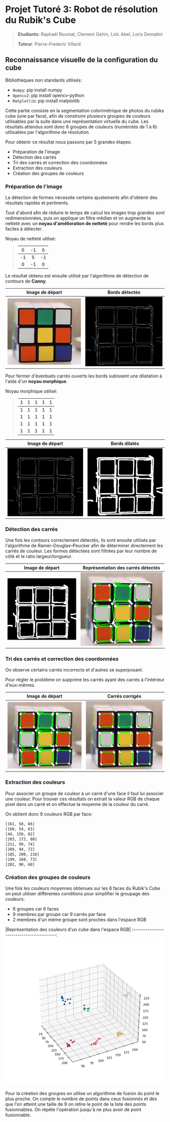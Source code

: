 # Projet Tutoré 3: Robot de résolution du Rubik's Cube

>**Etudiants**: Raphaël Roumat, Clement Gehin, Loïc Abel, Loris Dematini
>
>**Tuteur**: Pierre-Frederic Villard

## Reconnaissance visuelle de la configuration du cube

Bibliothèques non standards utilisés:
- `Numpy`: pip install numpy
- `Opencv2`: pip install opencv-python
- `Matplotlib`: pip install matplotlib

Cette partie consiste en la segmentation colorimétrique de photos du rubiks cube (une par face), afin de construire plusieurs groupes de couleurs utilisables par la suite dans une représentation virtuelle du cube.
Les résultats attendus sont donc 6 groupes de couleurs (numérotés de 1 à 6) utilisables par l'algorithme de résolution.

Pour obtenir ce résultat nous passons par 5 grandes étapes:
- Préparation de l'image
- Détection des carrés
- Tri des carrés et correction des coordonnées
- Extraction des couleurs
- Création des groupes de couleurs

### Préparation de l'image

La détection de formes nécessite certains ajustements afin d'obtenir des résultats rapides et pertinents.

Tout d'abord afin de réduire le temps de calcul les images trop grandes sont redimensionnées, puis on applique un filtre médian et on augmente la netteté avec un **noyau d'amélioration de netteté** pour rendre les bords plus faciles à détecter.

Noyau de netteté utilisé:
>
>|0|-1|0|
>:---:|:---:|:---:
>**-1**|**5**|**-1**
>**0**|**-1**|**0**

Le résultat obtenu est ensuite utilisé par l'algorithme de détection de contours de **Canny**.

Image de départ           |  Bords détectés
:-------------------------:|:-------------------------:
![Image de départ](md_images/sharpen.PNG)  |  ![Bords détectés](md_images/edges.PNG)

 Pour fermer d'éventuels carrés ouverts les bords subissent une dilatation à l'aide d'un **noyau morphique**.

 Noyau morphique utilisé:
>
>|1|1|1|1|1|
>:---:|:---:|:---:|:---:|:---:
>**1**|**1**|**1**|**1**|**1**
>**1**|**1**|**1**|**1**|**1**
>**1**|**1**|**1**|**1**|**1**
>**1**|**1**|**1**|**1**|**1**

Image de départ           |  Bords dilatés
:-------------------------:|:-------------------------:
![Image de départ](md_images/edges.PNG)  |  ![Bords détectés](md_images/dilated_edges.PNG)


### Détection des carrés

Une fois les contours correctement détectés, ils sont ensuite utilisés par l'algorithme de Ramer–Douglas–Peucker afin de déterminer directement les carrés de couleur.
Les formes détectées sont filtrées par leur nombre de côté et le ratio largeur/longueur.

Image de départ           |  Représentation des carrés détectés
:-------------------------:|:-------------------------:
![Image de départ](md_images/dilated_edges.PNG)  |  ![Bords détectés](md_images/detected.PNG)

### Tri des carrés et correction des coordonnées

On observe certains carrés incorrects et d'autres se superposant.

Pour régler le problème on supprime les carrés ayant des carrés à l'intérieur d'eux-mêmes.

Image de départ           |  Carrés corrigés
:-------------------------:|:-------------------------:
![Image de départ](md_images/detected.PNG)  |  ![Bords détectés](md_images/corrected.PNG)

### Extraction des couleurs

Pour associer un groupe de couleur à un carré d'une face il faut lui associer une couleur. Pour trouver ces résultats on extrait la valeur RGB de chaque pixel dans un carré et on effectue la moyenne de la couleur du carré.

On obtient donc 9 couleurs RGB par face:
```
[161, 58, 66]
[160, 54, 63]
[44, 150, 82]
[203, 173, 80]
[211, 99, 74]
[209, 94, 72]
[185, 200, 216]
[199, 168, 73]
[202, 90, 68]
```

### Création des groupes de couleurs

Une fois les couleurs moyennes obtenues sur les 6 faces du Rubik's Cube on peut utiliser différentes conditions pour simplifier le groupage des couleurs:
- 6 groupes car 6 faces
- 9 membres par groupe car 9 carrés par face
- 2 membres d'un même groupe sont proches dans l'espace RGB

|Représentation des couleurs d'un cube dans l'espace RGB|
:----------------------------------------:
![Image de départ](md_images/3d_representation.png)

Pour la création des groupes on utilise un algorithme de fusion du point le plus proche. On compte le nombre de points dans ceux fusionnés et dès que l'on atteint une taille de 9 on retire le point de la liste des points fusionnables. On répète l'opération jusqu'à ne plus avoir de point fusionnable.